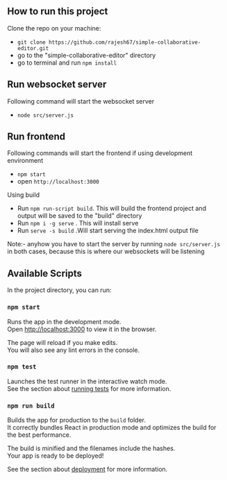 
## How to run this project

Clone the repo on your machine:
 - `git clone https://github.com/rajesh67/simple-collaborative-editor.git`
 - go to the "simple-collaborative-editor" directory 
 - go to terminal and run `npm install`

## Run websocket server
Following command will start the websocket server
 - `node src/server.js`
 
## Run frontend
Following commands will start the frontend if using development environment
 - `npm start`
 - open `http://localhost:3000`
 
Using build
- Run `npm run-script build`. This will build the frontend project and output will be saved to the "build" directory
- Run `npm i -g serve` . This will install serve
- Run `serve -s build` .Will start serving the index.html output file

Note:- anyhow you have to start the server by running `node src/server.js` in both cases, because this is where our websockets will be listening
## Available Scripts

In the project directory, you can run:

### `npm start`

Runs the app in the development mode.<br>
Open [http://localhost:3000](http://localhost:3000) to view it in the browser.

The page will reload if you make edits.<br>
You will also see any lint errors in the console.

### `npm test`

Launches the test runner in the interactive watch mode.<br>
See the section about [running tests](https://facebook.github.io/create-react-app/docs/running-tests) for more information.

### `npm run build`

Builds the app for production to the `build` folder.<br>
It correctly bundles React in production mode and optimizes the build for the best performance.

The build is minified and the filenames include the hashes.<br>
Your app is ready to be deployed!

See the section about [deployment](https://facebook.github.io/create-react-app/docs/deployment) for more information.
